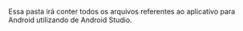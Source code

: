 Essa pasta irá conter todos os arquivos
referentes ao aplicativo para Android
utilizando de Android Studio.